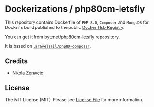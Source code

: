# Dockerizations / php80cm-letsfly

This repository contains Dockerfile of `PHP 8.0`, `Composer` and `MongoDB` for
Docker's build published to the public
[Docker Hub Registry][docker-hub-registry].

You can get it from
[bytenet/php80cm-letsfly](https://hub.docker.com/r/bytenet/php80cm-letsfly)
repoository.

It is based on
[`laravelsail/php80-composer`](https://hub.docker.com/r/laravelsail/php80-composer).

## Credits

- [Nikola Zeravcic][link-author]

## License

The MIT License (MIT). Please see [License File](LICENSE.md) for more
information.

[docker-hub-registry]: https://hub.docker.com/
[link-author]: https://github.com/zeravcic
